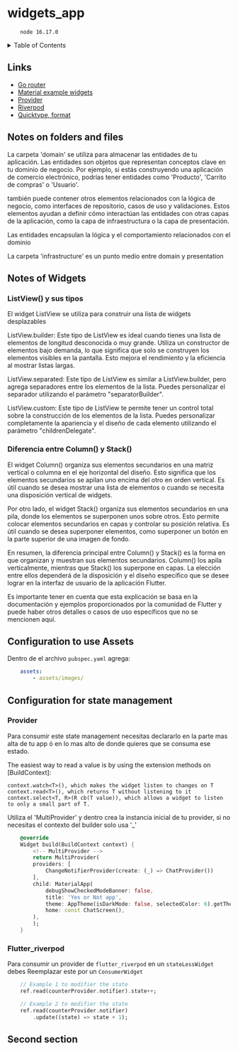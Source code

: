 # widgets_app

```CDM
    node 16.17.0
```

<details>
  <summary>Table of Contents</summary>

- <a href="#notes-of-widgets">Notes of Widgets</a>
- <a href="#configuration-to-use-assets">Configuration to used Assets</a>
- <a href="#notes-on-folders-and-files">Notas sobre carpetas y archivos</a>
- <a href="#configuration-for-state-management">Configuration for state management</a>

</details>

## Links

- [Go router](https://pub.dev/packages/go_router)
- [Material example widgets](https://m3.material.io/develop/flutter)
- [Provider](https://pub.dev/packages/provider)
- [Riverpod](https://docs-v2.riverpod.dev/docs/concepts/about_code_generation)
- [Quicktype, format](https://quicktype.io/)

## Notes on folders and files

La carpeta 'domain' se utiliza para almacenar las entidades de tu aplicación. Las entidades son objetos que representan conceptos clave en tu dominio de negocio. Por ejemplo, si estás construyendo una aplicación de comercio electrónico, podrías tener entidades como 'Producto', 'Carrito de compras' o 'Usuario'.

también puede contener otros elementos relacionados con la lógica de negocio, como interfaces de repositorio, casos de uso y validaciones. Estos elementos ayudan a definir cómo interactúan las entidades con otras capas de la aplicación, como la capa de infraestructura o la capa de presentación.

Las entidades encapsulan la lógica y el comportamiento relacionados con el dominio

La carpeta 'infrastructure' es un punto medio entre domain y presentation

## Notes of Widgets

### ListView() y sus tipos

El widget ListView se utiliza para construir una lista de widgets desplazables

ListView.builder: Este tipo de ListView es ideal cuando tienes una lista de elementos de longitud desconocida o muy grande. Utiliza un constructor de elementos bajo demanda, lo que significa que solo se construyen los elementos visibles en la pantalla. Esto mejora el rendimiento y la eficiencia al mostrar listas largas.

ListView.separated: Este tipo de ListView es similar a ListView.builder, pero agrega separadores entre los elementos de la lista. Puedes personalizar el separador utilizando el parámetro "separatorBuilder".

ListView.custom: Este tipo de ListView te permite tener un control total sobre la construcción de los elementos de la lista. Puedes personalizar completamente la apariencia y el diseño de cada elemento utilizando el parámetro "childrenDelegate".

### Diferencia entre Column() y Stack()

El widget Column() organiza sus elementos secundarios en una matriz vertical o columna en el eje horizontal del diseño. Esto significa que los elementos secundarios se apilan uno encima del otro en orden vertical. Es útil cuando se desea mostrar una lista de elementos o cuando se necesita una disposición vertical de widgets.

Por otro lado, el widget Stack() organiza sus elementos secundarios en una pila, donde los elementos se superponen unos sobre otros. Esto permite colocar elementos secundarios en capas y controlar su posición relativa. Es útil cuando se desea superponer elementos, como superponer un botón en la parte superior de una imagen de fondo.

En resumen, la diferencia principal entre Column() y Stack() es la forma en que organizan y muestran sus elementos secundarios. Column() los apila verticalmente, mientras que Stack() los superpone en capas. La elección entre ellos dependerá de la disposición y el diseño específico que se desee lograr en la interfaz de usuario de la aplicación Flutter.

Es importante tener en cuenta que esta explicación se basa en la documentación y ejemplos proporcionados por la comunidad de Flutter y puede haber otros detalles o casos de uso específicos que no se mencionen aquí.

## Configuration to use Assets

Dentro de el archivo `pubspec.yaml` agrega:

``` yaml
    assets:
        - assets/images/
```

## Configuration for state management

### Provider

Para consumir este state management necesitas declararlo en la parte mas alta de tu app
ó en lo mas alto de donde quieres que se consuma ese estado.

The easiest way to read a value is by using the extension methods on [BuildContext]:

```Text
context.watch<T>(), which makes the widget listen to changes on T
context.read<T>(), which returns T without listening to it
context.select<T, R>(R cb(T value)), which allows a widget to listen to only a small part of T.
```

Utiliza el 'MultiProvider' y dentro crea la instancia inicial de tu provider, si no necesitas el contexto del builder solo usa '_'

```dart
    @override
    Widget build(BuildContext context) {
        <!-- MultiProvider -->
        return MultiProvider(
        providers: [
            ChangeNotifierProvider(create: (_) => ChatProvider())
        ],
        child: MaterialApp(
            debugShowCheckedModeBanner: false,
            title: 'Yes or Not app',
            theme: AppTheme(isDarkMode: false, selectedColor: 6).getTheme(),
            home: const ChatScreen(),
        ),
        );
    }
```

### Flutter_riverpod

Para consumir un provider de `flutter_riverpod` en un `stateLessWidget`
debes Reemplazar este por un `ConsumerWidget`

```Dart
    // Example 1 to modifier the state
    ref.read(counterProvider.notifier).state++;

    // Example 2 to modifier the state
    ref.read(counterProvider.notifier)
        .update((state) => state + 1);
```

## Second section
